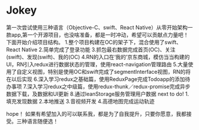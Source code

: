 # Jokey
第一次尝试使用三种语言（Objective-C、swift、React Native）从零开始架构一款app,第一个开源项目，也没啥准备，都是一时冲动，希望可以贡献点力量吧！
下面开始介绍项目结构。
1.整个项目构建在OC的架子下，混合使用了swift、React Native
2.简单完成了登录功能
3.抓包最右数据完成首页(OC)、关注(swift)、发现(swift)、我的(OC)
4.RN的入口在‘我的’京东商城，模仿当当构建的UI，RN引入redux进行数据状态的管理，使用react-navigation管理路由
5.大量使用了自定义视图，特别是使用OC和swift完成了segmentInterface视图，RN的将在以后实现
6.深入学习redux之基础篇，使用ReduxPage完成Todoapp的添加待办事项
7.深入学习redux之中级篇，使用redux-thunk／redux-promise完成异步数据下载，及数据和UI更新
8.通过leanStorage服务管理用户数据
next to do!
1.填充发现数据
2.本地推送
3.音视频开发
4.高德地图完成运动轨迹

hope！
如果有希望加入的可以联系我，都是为了自我提升，只要你愿意，我都接受。三种语言随便选！
